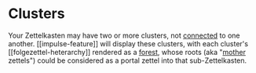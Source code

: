 # Clusters

Your Zettelkasten may have two or more clusters, not [connected](https://en.wikipedia.org/wiki/Connected_graph) to one another.  [[impulse-feature]] will display these clusters, with each cluster's [[folgezettel-heterarchy]] rendered as a [forest](https://tinyurl.com/wikipedia-forest), whose roots (aka "[mother](https://www.geeksforgeeks.org/find-a-mother-vertex-in-a-graph/) zettels") could be considered as a portal zettel into that sub-Zettelkasten.

